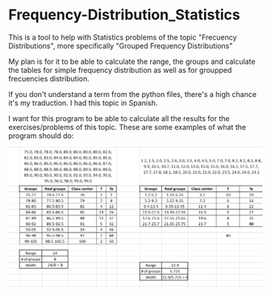 # Frequency-Distribution_Statistics
This is a tool to help with Statistics problems of the topic "Frecuency Distributions", more specifically "Grouped Frequency Distributions"

My plan is for it to be able to calculate the range, the groups and calculate the tables for simple frequency distribution as well as for groupped frecuencies distribution.

If you don't understand a term from the python files, there's a high chance it's my traduction. I had this topic in Spanish.

I want for this program to be able to calculate all the results for the exercises/problems of this topic.
These are some examples of what the program should do:

![example](https://github.com/markalbrand56/Frequency-Distribution_Statistics/blob/master/Examples/Examples.png?raw=true)
